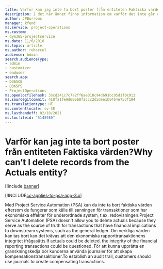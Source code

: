 ```yaml
---
title: Varför kan jag inte ta bort poster från entiteten Faktiska värden?
description: I det här ämnet finns information om varför det inte går att ta bort poster från entiteten verkliga värden.
author: JPBurrows
manager: kfend
ms.service: project-operations
ms.custom:
- dyn365-projectservice
ms.date: 11/6/2018
ms.topic: article
ms.author: ruhercul
audience: Admin
search.audienceType:
- admin
- customizer
- enduser
search.app:
- D365CE
- D365PS
- ProjectOperations
ms.openlocfilehash: 36cd241c7c7a2ff6ae018c94d691bc95d1f0c912
ms.sourcegitcommit: 418fa1fe9d605b8faccc2d5dee1b04b4e753f194
ms.translationtype: HT
ms.contentlocale: sv-SE
ms.lasthandoff: 02/10/2021
ms.locfileid: "5148980"
---
```

# <a name="why-cant-i-delete-records-from-the-actuals-entity"></a><span data-ttu-id="d67a1-103">Varför kan jag inte ta bort poster från entiteten Faktiska värden?</span><span class="sxs-lookup"><span data-stu-id="d67a1-103">Why can’t I delete records from the Actuals entity?</span></span>

[!include [banner](../includes/psa-now-project-operations.md)]

[!INCLUDE[cc-applies-to-psa-app-3.x](../includes/cc-applies-to-psa-app-3x.md)]

<span data-ttu-id="d67a1-104">Med Project Service Automation (PSA) kan du inte ta bort faktiska värden eftersom de fungerar som källa till sanningen för transaktioner som har ekonomiska effekter för underordnade system, t.ex. redovisningen.</span><span class="sxs-lookup"><span data-stu-id="d67a1-104">Project Service Automation (PSA) doesn't allow you to delete actuals because they serve as the source of truth for transactions that have financial implications to downstream systems, such as the general ledger.</span></span> <span data-ttu-id="d67a1-105">Om verkliga värden kan tas bort kan det krävas att den ekonomiska rapporttransaktionens integritet ifrågasätts.</span><span class="sxs-lookup"><span data-stu-id="d67a1-105">If actuals could be deleted, the integrity of the financial reporting transactions could be questioned.</span></span> <span data-ttu-id="d67a1-106">För att kunna upprätta en granskningskedja bör kunderna använda journaler för att skapa kompensationstransaktioner.</span><span class="sxs-lookup"><span data-stu-id="d67a1-106">To establish an audit trail, customers should use journals to create compensating transactions.</span></span>

